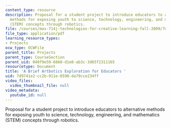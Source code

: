 ```yaml
---
content_type: resource
description: Proposal for a student project to introduce educators to alternative
  methods for exposing youth to science, technology, engineering, and mathematics
  (STEM) concepts through robotics.
file: /courses/mas-714j-technologies-for-creative-learning-fall-2009/7d9741e2cc2b911e8590da79cce234ff_MITMAS_714JF09_proj1_prop.pdf
file_type: application/pdf
learning_resource_types:
- Projects
ocw_type: OCWFile
parent_title: Projects
parent_type: CourseSection
parent_uid: 040f9e59-6860-d1e0-ab3c-3d65f2311165
resourcetype: Document
title: 'A Brief Artbotics Exploration for Educators '
uid: 7d9741e2-cc2b-911e-8590-da79cce234ff
video_files:
  video_thumbnail_file: null
video_metadata:
  youtube_id: null
---
```

Proposal for a student project to introduce educators to alternative methods for exposing youth to science, technology, engineering, and mathematics (STEM) concepts through robotics.